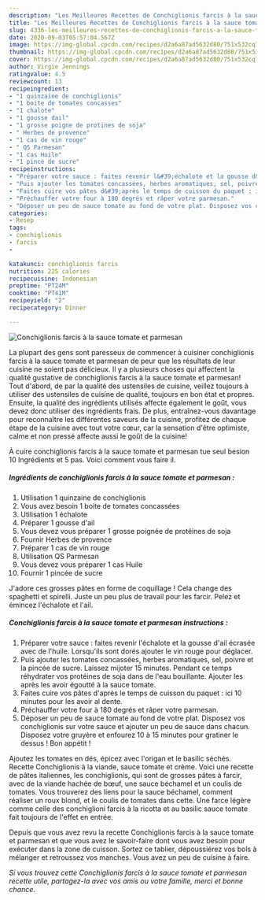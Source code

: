 ```yaml
---
description: "Les Meilleures Recettes de Conchiglionis farcis à la sauce tomate et parmesan"
title: "Les Meilleures Recettes de Conchiglionis farcis à la sauce tomate et parmesan"
slug: 4336-les-meilleures-recettes-de-conchiglionis-farcis-a-la-sauce-tomate-et-parmesan
date: 2020-09-03T05:57:04.567Z
image: https://img-global.cpcdn.com/recipes/d2a6a87ad5632d80/751x532cq70/conchiglionis-farcis-a-la-sauce-tomate-et-parmesan-photo-principale-de-la-recette.jpg
thumbnail: https://img-global.cpcdn.com/recipes/d2a6a87ad5632d80/751x532cq70/conchiglionis-farcis-a-la-sauce-tomate-et-parmesan-photo-principale-de-la-recette.jpg
cover: https://img-global.cpcdn.com/recipes/d2a6a87ad5632d80/751x532cq70/conchiglionis-farcis-a-la-sauce-tomate-et-parmesan-photo-principale-de-la-recette.jpg
author: Virgie Jennings
ratingvalue: 4.5
reviewcount: 13
recipeingredient:
- "1 quinzaine de conchiglionis"
- "1 boite de tomates concasses"
- "1 chalote"
- "1 gousse dail"
- "1 grosse poigne de protines de soja"
- " Herbes de provence"
- "1 cas de vin rouge"
- " QS Parmesan"
- "1 cas Huile"
- "1 pince de sucre"
recipeinstructions:
- "Préparer votre sauce : faites revenir l&#39;échalote et la gousse d&#39;ail écrasée avec de l&#39;huile. Lorsqu&#39;ils sont dorés ajouter le vin rouge pour déglacer."
- "Puis ajouter les tomates concassées, herbes aromatiques, sel, poivre et la pincée de sucre. Laissez mijoter 15 minutes. Pendant ce temps réhydrater vos protéines de soja dans de l&#39;eau bouillante. Ajouter les après les avoir égoutté à la sauce tomate."
- "Faites cuire vos pâtes d&#39;après le temps de cuisson du paquet : ici 10 minutes pour les avoir al dente."
- "Préchauffer votre four à 180 degrés et râper votre parmesan."
- "Déposer un peu de sauce tomate au fond de votre plat. Disposez vos conchiglionis sur votre sauce et ajouter un peu de sauce dans chacun. Disposez votre gruyère et enfourez 10 à 15 minutes pour gratiner le dessus ! Bon appétit !"
categories:
- Resep
tags:
- conchiglionis
- farcis
- 

katakunci: conchiglionis farcis  
nutrition: 225 calories
recipecuisine: Indonesian
preptime: "PT24M"
cooktime: "PT41M"
recipeyield: "2"
recipecategory: Dinner

---
```



![Conchiglionis farcis à la sauce tomate et parmesan](https://img-global.cpcdn.com/recipes/d2a6a87ad5632d80/751x532cq70/conchiglionis-farcis-a-la-sauce-tomate-et-parmesan-photo-principale-de-la-recette.jpg)

La plupart des gens sont paresseux de commencer à cuisiner conchiglionis farcis à la sauce tomate et parmesan de peur que les résultats de leur cuisine ne soient pas délicieux. Il y a plusieurs choses qui affectent la qualité gustative de conchiglionis farcis à la sauce tomate et parmesan! Tout d'abord, de par la qualité des ustensiles de cuisine, veillez toujours à utiliser des ustensiles de cuisine de qualité, toujours en bon état et propres. Ensuite, la qualité des ingrédients utilisés affecte également le goût, vous devez donc utiliser des ingrédients frais. De plus, entraînez-vous davantage pour reconnaître les différentes saveurs de la cuisine, profitez de chaque étape de la cuisine avec tout votre cœur, car la sensation d'être optimiste, calme et non pressé affecte aussi le goût de la cuisine!

<!--inarticleads1-->

À cuire conchiglionis farcis à la sauce tomate et parmesan tue seul besion 10 Ingrédients et 5 pas. Voici comment vous faire il.

##### Ingrédients de conchiglionis farcis à la sauce tomate et parmesan :

1. Utilisation 1 quinzaine de conchiglionis
1. Vous avez besoin 1 boite de tomates concassées
1. Utilisation 1 échalote
1. Préparer 1 gousse d&#39;ail
1. Vous devez vous préparer 1 grosse poignée de protéines de soja
1. Fournir  Herbes de provence
1. Préparer 1 cas de vin rouge
1. Utilisation  QS Parmesan
1. Vous devez vous préparer 1 cas Huile
1. Fournir 1 pincée de sucre


J&#39;adore ces grosses pâtes en forme de coquillage ! Cela change des spaghetti et spirelli. Juste un peu plus de travail pour les farcir. Pelez et émincez l&#39;échalote et l&#39;ail. 

<!--inarticleads2-->

##### Conchiglionis farcis à la sauce tomate et parmesan instructions :

1. Préparer votre sauce : faites revenir l&#39;échalote et la gousse d&#39;ail écrasée avec de l&#39;huile. Lorsqu&#39;ils sont dorés ajouter le vin rouge pour déglacer.
1. Puis ajouter les tomates concassées, herbes aromatiques, sel, poivre et la pincée de sucre. Laissez mijoter 15 minutes. Pendant ce temps réhydrater vos protéines de soja dans de l&#39;eau bouillante. Ajouter les après les avoir égoutté à la sauce tomate.
1. Faites cuire vos pâtes d&#39;après le temps de cuisson du paquet : ici 10 minutes pour les avoir al dente.
1. Préchauffer votre four à 180 degrés et râper votre parmesan.
1. Déposer un peu de sauce tomate au fond de votre plat. Disposez vos conchiglionis sur votre sauce et ajouter un peu de sauce dans chacun. Disposez votre gruyère et enfourez 10 à 15 minutes pour gratiner le dessus ! Bon appétit !


Ajoutez les tomates en dés, épicez avec l&#39;origan et le basilic séchés. Recette Conchiglionis à la viande, sauce tomate et crème. Voici une recette de pâtes italiennes, les conchiglionis, qui sont de grosses pâtes à farcir, avec de la viande hachée de bœuf, une sauce béchamel et un coulis de tomates. Vous trouverez des liens pour la sauce béchamel, comment réaliser un roux blond, et le coulis de tomates dans cette. Une farce légère comme celle des conchiglioni farcis à la ricotta et au basilic sauce tomate fait toujours de l&#39;effet en entrée. 

<!--inarticleads1-->

<p>
Depuis que vous avez revu la recette Conchiglionis farcis à la sauce tomate et parmesan et que vous avez le savoir-faire dont vous avez besoin pour exécuter dans la zone de cuisson. Sortez ce tablier, dépoussiérez vos bols à mélanger et retroussez vos manches. Vous avez un peu de cuisine à faire.
</p>

<p>
<i>Si vous trouvez cette Conchiglionis farcis à la sauce tomate et parmesan recette utile, partagez-la avec vos amis ou votre famille, merci et bonne chance.</i>
</p>
